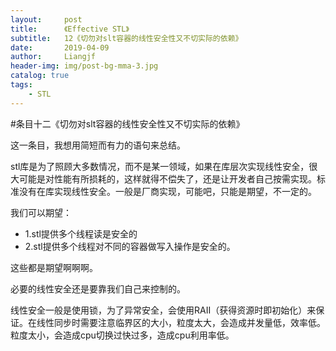 ```yaml
---
layout:     post                  
title:      《Effective STL》         
subtitle:   12《切勿对slt容器的线性安全性又不切实际的依赖》
date:       2019-04-09          
author:     Liangjf                  
header-img: img/post-bg-mma-3.jpg
catalog: true                      
tags:                       
    - STL
---
```


#条目十二《切勿对slt容器的线性安全性又不切实际的依赖》

这一条目，我想用简短而有力的语句来总结。

stl库是为了照顾大多数情况，而不是某一领域，如果在库层次实现线性安全，很大可能是对性能有所损耗的，这样就得不偿失了，还是让开发者自己按需实现。标准没有在库实现线性安全。一般是厂商实现，可能吧，只能是期望，不一定的。

我们可以期望：

- 1.stl提供多个线程读是安全的
- 2.stl提供多个线程对不同的容器做写入操作是安全的。

这些都是期望啊啊啊。

必要的线性安全还是要靠我们自己来控制的。

线性安全一般是使用锁，为了异常安全，会使用RAII（获得资源时即初始化）来保证。在线性同步时需要注意临界区的大小，粒度太大，会造成并发量低，效率低。粒度太小，会造成cpu切换过快过多，造成cpu利用率低。